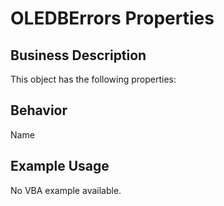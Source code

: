# OLEDBErrors Properties

## Business Description
This object has the following properties:

## Behavior
Name

## Example Usage
No VBA example available.